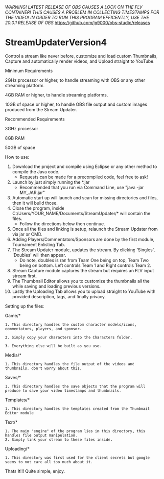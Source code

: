 *WARNING! LATEST RELEASE OF OBS CAUSES A LOCK ON THE FLV CONTAINER!*
*THIS CAUSES A PROBLEM IN COLLECTING TIMESTAMPS FOR THE VIDEO!*
*IN ORDER TO RUN THIS PROGRAM EFFICENTLY, USE THE 20.0.1 RELEASE OF OBS*
https://github.com/jp9000/obs-studio/releases

# StreamUpdaterVersion4
Control a stream like never before, customize and load custom Thumbnails, Capture and automatically render videos, and Upload straight to YouTube.

Minimum Requirements

2GHz processor or higher, to handle streaming with OBS or any other streaming platform.

4GB RAM or higher, to handle streaming platforms.

10GB of space or higher, to handle OBS file output and custom images produced from the Stream Updater.

Recommended Requirements

3GHz processor

8GB RAM

50GB of space


How to use:
1. Download the project and compile using Eclipse or any other method to compile the Java code.
    * Requests can be made for a precompiled code, feel free to ask!
2. Launch by just simply running the *.jar
    * Recommended that you run via Command Line, use "java -jar MY_JAR.jar"
3. Automatic start up will launch and scan for missing directories and files, then it will build those.
4. Close the program, inside C:/Users/YOUR_NAME/Documents/StreamUpdater/* will contain the files.
    * Follow the directions below then continue.
5. Once all the files and linking is setup, relaunch the Stream Updater from via jar or CMD.
6. Adding Players/Commentators/Sponsors are done by the first module, Tournament Enlisting Tab.
7. The Stream Updater module, updates the stream. By clicking 'Singles', 'Doubles' will then appear.
    * Do note, doubles is ran from Team One being on top, Team Two being on bottom. Left controls Team 1 and Right controls Team 2.
8. Stream Capture module captures the stream but requires an FLV input stream first.
9. The Thumbnail Editor allows you to customize the thumbnails all the while saving and loading previous versions.
10. Lastly the Uploading Tab allows you to upload straight to YouTube with provided description, tags, and finally privacy.

Setting up the files:

Game/*

    1. This directory handles the custom character models/icons, commentators, players, and sponsor.
   
    2. Simply copy your characters into the Characters folder.
   
    3. Everything else will be built as you use.

Media/*
    
    1. This directory handles the file output of the videos and thumbnails, don't worry about this.

Saves/*

    1. This directory handles the save objects that the program will produce to save your video timestamps and thumbnails.

Templates/*

    1. This directory handles the templates created from the Thumbnail Editor module
    
Text/*

    1. The main "engine" of the program lies in this directory, this handles file output manipulation.
    2. Simply link your stream to these files inside.
    
Uploading/*
  
    1. This directory was first used for the client secrets but google seems to not care all too much about it.

Thats It!!!
Quite simple, enjoy.
